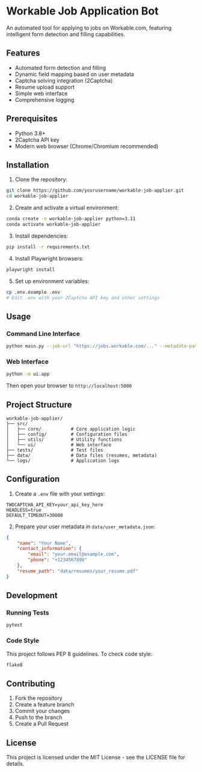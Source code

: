 # Workable Job Application Bot

An automated tool for applying to jobs on Workable.com, featuring intelligent form detection and filling capabilities.

## Features

- Automated form detection and filling
- Dynamic field mapping based on user metadata
- Captcha solving integration (2Captcha)
- Resume upload support
- Simple web interface
- Comprehensive logging

## Prerequisites

- Python 3.8+
- 2Captcha API key
- Modern web browser (Chrome/Chromium recommended)

## Installation

1. Clone the repository:

```bash
git clone https://github.com/yourusername/workable-job-applier.git
cd workable-job-applier
```

2. Create and activate a virtual environment:

```bash
conda create -n workable-job-applier python=3.11
conda activate workable-job-applier
```

3. Install dependencies:

```bash
pip install -r requirements.txt
```

4. Install Playwright browsers:

```bash
playwright install
```

5. Set up environment variables:

```bash
cp .env.example .env
# Edit .env with your 2Captcha API key and other settings
```

## Usage

### Command Line Interface

```bash
python main.py --job-url "https://jobs.workable.com/..." --metadata-path "data/user_metadata.json"
```

### Web Interface

```bash
python -m ui.app
```

Then open your browser to `http://localhost:5000`

## Project Structure

```
workable-job-applier/
├── src/
│   ├── core/           # Core application logic
│   ├── config/         # Configuration files
│   ├── utils/          # Utility functions
│   └── ui/             # Web interface
├── tests/              # Test files
├── data/               # Data files (resumes, metadata)
└── logs/               # Application logs
```

## Configuration

1. Create a `.env` file with your settings:

```
TWOCAPTCHA_API_KEY=your_api_key_here
HEADLESS=true
DEFAULT_TIMEOUT=30000
```

2. Prepare your user metadata in `data/user_metadata.json`:

```json
{
    "name": "Your Name",
    "contact_information": {
        "email": "your.email@example.com",
        "phone": "+1234567890"
    },
    "resume_path": "data/resumes/your_resume.pdf"
}
```

## Development

### Running Tests

```bash
pytest
```

### Code Style

This project follows PEP 8 guidelines. To check code style:

```bash
flake8
```

## Contributing

1. Fork the repository
2. Create a feature branch
3. Commit your changes
4. Push to the branch
5. Create a Pull Request

## License

This project is licensed under the MIT License - see the LICENSE file for details.
